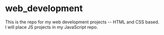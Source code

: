 # web_development
This is the repo for my web development projects -- HTML and CSS based. I will place JS projects in my JavaScript repo.
